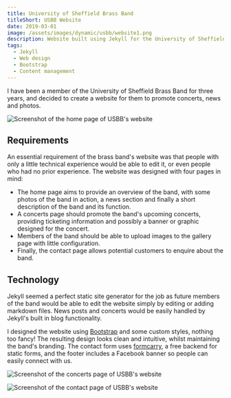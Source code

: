 ```yaml
---
title: University of Sheffield Brass Band
titleShort: USBB Website
date: 2019-03-01
image: /assets/images/dynamic/usbb/website1.png
description: Website built using Jekyll for the University of Sheffield Brass Band to showcase concerts, news and photos.
tags:
  - Jekyll
  - Web design
  - Bootstrap
  - Content management
---
```


I have been a member of the University of Sheffield Brass Band for three years, and decided to create a website for them to promote concerts, news and photos.

![Screenshot of the home page of USBB's website](/assets/images/dynamic/usbb/website2.png)

## Requirements

An essential requirement of the brass band's website was that people with only a little technical experience would be able to edit it, or even people who had no prior experience. The website was designed with four pages in mind:

- The home page aims to provide an overview of the band, with some photos of the band in action, a news section and finally a short description of the band and its function.
- A concerts page should promote the band's upcoming concerts, providing ticketing information and possibly a banner or graphic designed for the concert.
- Members of the band should be able to upload images to the gallery page with little configuration.
- Finally, the contact page allows potential customers to enquire about the band.

## Technology

Jekyll seemed a perfect static site generator for the job as future members of the band would be able to edit the website simply by editing or adding markdown files. News posts and concerts would be easily handled by Jekyll's built in blog functionality.

I designed the website using [Bootstrap](https://getbootstrap.com) and some custom styles, nothing too fancy! The resulting design looks clean and intuitive, whilst maintaining the band's branding. The contact form uses [formcarry](https://formcarry.com), a free backend for static forms, and the footer includes a Facebook banner so people can easily connect with us.

![Screenshot of the concerts page of USBB's website](/assets/images/dynamic/usbb/website3.png)

![Screenshot of the contact page of USBB's website](/assets/images/dynamic/usbb/website4.png)
